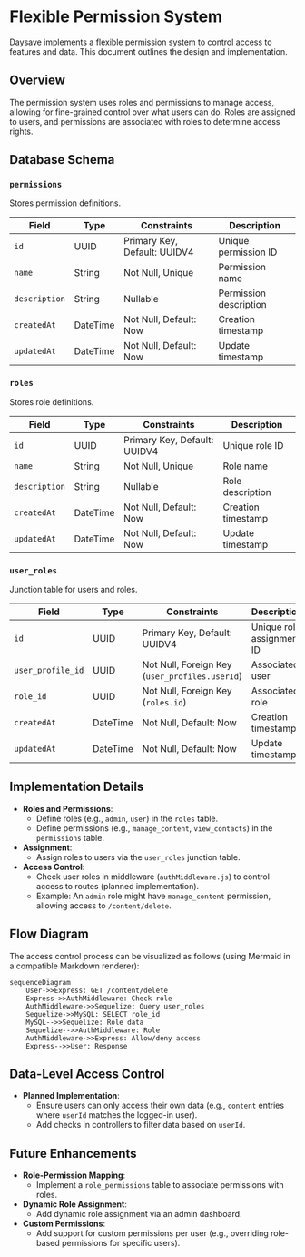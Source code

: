 # Flexible Permission System

Daysave implements a flexible permission system to control access to features and data. This document outlines the design and implementation.

## Overview

The permission system uses roles and permissions to manage access, allowing for fine-grained control over what users can do. Roles are assigned to users, and permissions are associated with roles to determine access rights.

## Database Schema

### `permissions`
Stores permission definitions.

| Field       | Type     | Constraints               | Description         |
|-------------|----------|---------------------------|---------------------|
| `id`        | UUID     | Primary Key, Default: UUIDV4 | Unique permission ID |
| `name`      | String   | Not Null, Unique          | Permission name    |
| `description`| String  | Nullable                  | Permission description |
| `createdAt` | DateTime | Not Null, Default: Now    | Creation timestamp |
| `updatedAt` | DateTime | Not Null, Default: Now    | Update timestamp   |

### `roles`
Stores role definitions.

| Field       | Type     | Constraints               | Description         |
|-------------|----------|---------------------------|---------------------|
| `id`        | UUID     | Primary Key, Default: UUIDV4 | Unique role ID     |
| `name`      | String   | Not Null, Unique          | Role name          |
| `description`| String  | Nullable                  | Role description   |
| `createdAt` | DateTime | Not Null, Default: Now    | Creation timestamp |
| `updatedAt` | DateTime | Not Null, Default: Now    | Update timestamp   |

### `user_roles`
Junction table for users and roles.

| Field            | Type     | Constraints               | Description         |
|------------------|----------|---------------------------|---------------------|
| `id`             | UUID     | Primary Key, Default: UUIDV4 | Unique role assignment ID |
| `user_profile_id`| UUID     | Not Null, Foreign Key (`user_profiles.userId`) | Associated user |
| `role_id`        | UUID     | Not Null, Foreign Key (`roles.id`) | Associated role |
| `createdAt`      | DateTime | Not Null, Default: Now    | Creation timestamp |
| `updatedAt`      | DateTime | Not Null, Default: Now    | Update timestamp   |

## Implementation Details

- **Roles and Permissions**:
  - Define roles (e.g., `admin`, `user`) in the `roles` table.
  - Define permissions (e.g., `manage_content`, `view_contacts`) in the `permissions` table.
- **Assignment**:
  - Assign roles to users via the `user_roles` junction table.
- **Access Control**:
  - Check user roles in middleware (`authMiddleware.js`) to control access to routes (planned implementation).
  - Example: An `admin` role might have `manage_content` permission, allowing access to `/content/delete`.

## Flow Diagram

The access control process can be visualized as follows (using Mermaid in a compatible Markdown renderer):
```
sequenceDiagram
    User->>Express: GET /content/delete
    Express->>AuthMiddleware: Check role
    AuthMiddleware->>Sequelize: Query user_roles
    Sequelize->>MySQL: SELECT role_id
    MySQL-->>Sequelize: Role data
    Sequelize-->>AuthMiddleware: Role
    AuthMiddleware->>Express: Allow/deny access
    Express-->>User: Response
```

## Data-Level Access Control

- **Planned Implementation**:
  - Ensure users can only access their own data (e.g., `content` entries where `userId` matches the logged-in user).
  - Add checks in controllers to filter data based on `userId`.

## Future Enhancements

- **Role-Permission Mapping**:
  - Implement a `role_permissions` table to associate permissions with roles.
- **Dynamic Role Assignment**:
  - Add dynamic role assignment via an admin dashboard.
- **Custom Permissions**:
  - Add support for custom permissions per user (e.g., overriding role-based permissions for specific users).
